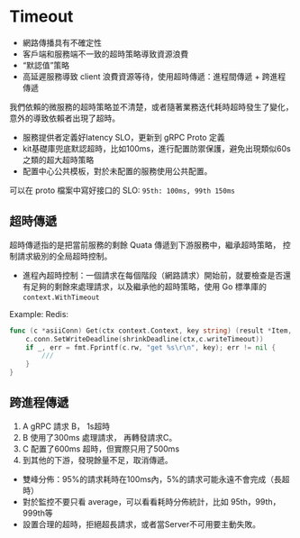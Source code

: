 # Timeout

- 網路傳播具有不確定性
- 客戶端和服務端不一致的超時策略導致資源浪費
- “默認值”策略
- 高延遲服務導致 client 浪費資源等待，使用超時傳遞：進程間傳遞 + 跨進程傳遞

我們依賴的微服務的超時策略並不清楚，或者隨著業務迭代耗時超時發生了變化，意外的導致依賴者出現了超時。

- 服務提供者定義好latency SLO，更新到 gRPC Proto 定義
- kit基礎庫兜底默認超時，比如100ms，進行配置防禦保護，避免出現類似60s之類的超大超時策略
- 配置中心公共模板，對於未配置的服務使用公共配置。

可以在 proto 檔案中寫好接口的 SLO: `95th: 100ms, 99th 150ms`

## 超時傳遞

超時傳遞指的是把當前服務的剩餘 Quata 傳遞到下游服務中，繼承超時策略， 控制請求級別的全局超時控制。

- 進程內超時控制：一個請求在每個階段（網路請求）開始前，就要檢查是否還有足夠的剩餘來處理請求，以及繼承他的超時策略，使用 Go 標準庫的 `context.WithTimeout`

Example: Redis:

```go
func (c *asiiConn) Get(ctx context.Context, key string) (result *Item, err error){
    c.conn.SetWriteDeadline(shrinkDeadline(ctx,c.writeTimeout))
    if _, err = fmt.Fprintf(c.rw, "get %s\r\n", key); err != nil {
        ///
    }
}
```

## 跨進程傳遞

1. A gRPC 請求 B， 1s超時
2. B 使用了300ms 處理請求， 再轉發請求C。
3. C 配置了600ms 超時，但實際只用了500ms
4. 到其他的下游，發現餘量不足，取消傳遞。

- 雙峰分佈：95%的請求耗時在100ms內，5%的請求可能永遠不會完成（長超時）
- 對於監控不要只看 average，可以看看耗時分佈統計，比如 95th，99th，999th等
- 設置合理的超時，拒絕超長請求，或者當Server不可用要主動失敗。
